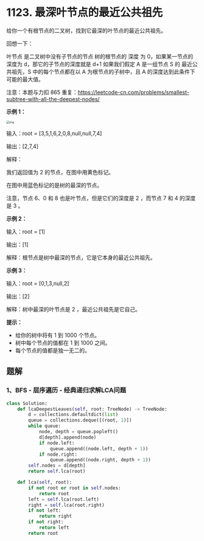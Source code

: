 # 1123. 最深叶节点的最近公共祖先

给你一个有根节点的二叉树，找到它最深的叶节点的最近公共祖先。

回想一下：

叶节点 是二叉树中没有子节点的节点
树的根节点的 深度 为 0，如果某一节点的深度为 d，那它的子节点的深度就是 d+1
如果我们假定 A 是一组节点 S 的 最近公共祖先，S 中的每个节点都在以 A 为根节点的子树中，且 A 的深度达到此条件下可能的最大值。


注意：本题与力扣 865 重复：https://leetcode-cn.com/problems/smallest-subtree-with-all-the-deepest-nodes/

 

**示例 1：**

<img src="https://s3-lc-upload.s3.amazonaws.com/uploads/2018/07/01/sketch1.png" alt="img" style="zoom:50%;" />

输入：root = [3,5,1,6,2,0,8,null,null,7,4]

输出：[2,7,4]

解释：

我们返回值为 2 的节点，在图中用黄色标记。

在图中用蓝色标记的是树的最深的节点。

注意，节点 6、0 和 8 也是叶节点，但是它们的深度是 2 ，而节点 7 和 4 的深度是 3 。

**示例 2：**

输入：root = [1]

输出：[1]

解释：根节点是树中最深的节点，它是它本身的最近公共祖先。

**示例 3：**

输入：root = [0,1,3,null,2]

输出：[2]

解释：树中最深的叶节点是 2 ，最近公共祖先是它自己。

**提示：**

- 给你的树中将有 1 到 1000 个节点。
- 树中每个节点的值都在 1 到 1000 之间。
- 每个节点的值都是独一无二的。

## 题解

### 1、BFS - 层序遍历 - 经典递归求解LCA问题

```python
class Solution:
    def lcaDeepestLeaves(self, root: TreeNode) -> TreeNode:
        d = collections.defaultdict(list)
        queue = collections.deque([(root, 1)])
        while queue:
            node, depth = queue.popleft()
            d[depth].append(node)
            if node.left:
                queue.append((node.left, depth + 1))
            if node.right:
                queue.append((node.right, depth + 1))
        self.nodes = d[depth]
        return self.lca(root)

    def lca(self, root):
        if not root or root in self.nodes:
            return root
        left = self.lca(root.left)
        right = self.lca(root.right)
        if not left:
            return right
        if not right:
            return left
        return root
```

